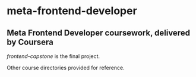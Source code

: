 # meta-frontend-developer

## Meta Frontend Developer coursework, delivered by Coursera

*frontend-capstone* is the final project.

Other course directories provided for reference.
